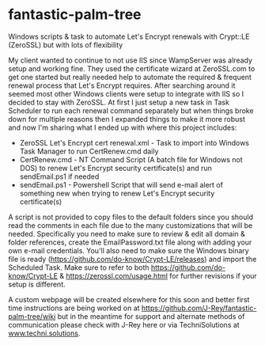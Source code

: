 # fantastic-palm-tree
Windows scripts &amp; task to automate Let's Encrypt renewals with Crypt::LE (ZeroSSL) but with lots of flexibility

My client wanted to continue to not use IIS since WampServer was already setup and working fine. They used the certificate wizard at ZeroSSL.com to get one started but really needed help to automate the required & frequent renewal process that Let's Encrypt requires. After searching around it seemed most other Windows clients were setup to integrate with IIS so I decided to stay with ZeroSSL. At first I just setup a new task in Task Scheduler to run each renewal command separately but when things broke down for multiple reasons then I expanded things to make it more robust and now I'm sharing what I ended up with where this project includes:

* ZeroSSL Let's Encrypt cert renewal.xml - Task to import into Windows Task Manager to run CertRenew.cmd daily 
* CertRenew.cmd - NT Command Script (A batch file for Windows not DOS) to renew Let's Encrypt security certificate(s) and run sendEmail.ps1 if needed
* sendEmail.ps1 - Powershell Script that will send e-mail alert of something new when trying to renew Let's Encrypt security certificate(s)

A script is not provided to copy files to the default folders since you should read the comments in each file due to the many customizations that will be needed. Specifically you need to make sure to review & edit all domain & folder references, create the EmailPassword.txt file along with adding your own e-mail credentials. You'll also need to make sure the Windows binary file is ready (https://github.com/do-know/Crypt-LE/releases) and import the Scheduled Task. Make sure to refer to both https://github.com/do-know/Crypt-LE & https://zerossl.com/usage.html for further revisions if your setup is different.

A custom webpage will be created elsewhere for this soon and better first time instructions are being worked on at https://github.com/J-Rey/fantastic-palm-tree/wiki but in the meantime for support and alternate methods of communication please check with J-Rey here or via TechniSolutions at www.techni.solutions.
